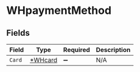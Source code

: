 # WHpaymentMethod


## Fields

| Field                                    | Type                                     | Required                                 | Description                              |
| ---------------------------------------- | ---------------------------------------- | ---------------------------------------- | ---------------------------------------- |
| `Card`                                   | [*WHcard](../../models/shared/whcard.md) | :heavy_minus_sign:                       | N/A                                      |